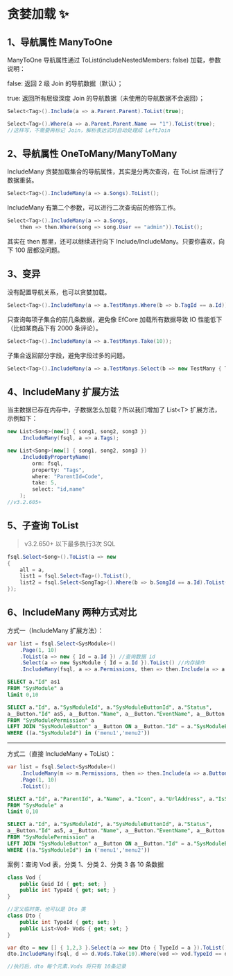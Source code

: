 # 贪婪加载 ✨

## 1、导航属性 ManyToOne

ManyToOne 导航属性通过 ToList(includeNestedMembers: false) 加载，参数说明：

false: 返回 2 级 Join 的导航数据（默认）；

true: 返回所有层级深度 Join 的导航数据（未使用的导航数据不会返回）；

```csharp
Select<Tag>().Include(a => a.Parent.Parent).ToList(true);

Select<Tag>().Where(a => a.Parent.Parent.Name == "1").ToList(true);
//这样写，不需要再标记 Join，解析表达式时自动处理成 LeftJoin
```

## 2、导航属性 OneToMany/ManyToMany

IncludeMany 贪婪加载集合的导航属性，其实是分两次查询，在 ToList 后进行了数据重装。

```csharp
Select<Tag>().IncludeMany(a => a.Songs).ToList();
```

IncludeMany 有第二个参数，可以进行二次查询前的修饰工作。

```csharp
Select<Tag>().IncludeMany(a => a.Songs,
    then => then.Where(song => song.User == "admin")).ToList();
```

其实在 then 那里，还可以继续进行向下 Include/IncludeMany。只要你喜欢，向下 100 层都没问题。

## 3、变异

没有配置导航关系，也可以贪婪加载。

```csharp
Select<Tag>().IncludeMany(a => a.TestManys.Where(b => b.TagId == a.Id));
```

只查询每项子集合的前几条数据，避免像 EfCore 加载所有数据导致 IO 性能低下（比如某商品下有 2000 条评论）。

```csharp
Select<Tag>().IncludeMany(a => a.TestManys.Take(10));
```

子集合返回部分字段，避免字段过多的问题。

```csharp
Select<Tag>().IncludeMany(a => a.TestManys.Select(b => new TestMany { Title = b.Title ... }));
```

## 4、IncludeMany 扩展方法

当主数据已存在内存中，子数据怎么加载？所以我们增加了 List\<T\> 扩展方法，示例如下：

```csharp
new List<Song>(new[] { song1, song2, song3 })
    .IncludeMany(fsql, a => a.Tags);
```

```csharp
new List<Song>(new[] { song1, song2, song3 })
    .IncludeByPropertyName(
        orm: fsql,
        property: "Tags",
        where: "ParentId=Code",
        take: 5,
        select: "id,name"
    );
//v3.2.605+
```

## 5、子查询 ToList

> v3.2.650+ 以下最多执行3次 SQL

```csharp
fsql.Select<Song>().ToList(a => new
{
    all = a,
    list1 = fsql.Select<Tag>().ToList(),
    list2 = fsql.Select<SongTag>().Where(b => b.SongId == a.Id).ToList()
});
```

## 6、IncludeMany 两种方式对比

方式一（IncludeMany 扩展方法）：

```csharp
var list = fsql.Select<SysModule>()
    .Page(1, 10)
    .ToList(a => new { Id = a.Id }) //查询数据 id
    .Select(a => new SysModule { Id = a.Id }).ToList() //内存操作
    .IncludeMany(fsql, a => a.Permissions, then => then.Include(a => a.Button));
```

```sql
SELECT a."Id" as1 
FROM "SysModule" a 
limit 0,10

SELECT a."Id", a."SysModuleId", a."SysModuleButtonId", a."Status", 
a__Button."Id" as5, a__Button."Name", a__Button."EventName", a__Button."EnCode", a__Button."Icon", a__Button."Sort", a__Button."CreateTime" 
FROM "SysModulePermission" a 
LEFT JOIN "SysModuleButton" a__Button ON a__Button."Id" = a."SysModuleButtonId" 
WHERE ((a."SysModuleId") in ('menu1','menu2'))
```

---

方式二（直接 IncludeMany + ToList）：

```csharp
var list = fsql.Select<SysModule>()
    .IncludeMany(m => m.Permissions, then => then.Include(a => a.Button))
    .Page(1, 10)
    .ToList();
```

```sql
SELECT a."Id", a."ParentId", a."Name", a."Icon", a."UrlAddress", a."IsShow", a."Sort", a."Description", a."CreateTime"
FROM "SysModule" a
limit 0,10

SELECT a."Id", a."SysModuleId", a."SysModuleButtonId", a."Status",
a__Button."Id" as5, a__Button."Name", a__Button."EventName", a__Button."EnCode", a__Button."Icon", a__Button."Sort", a__Button."CreateTime"
FROM "SysModulePermission" a
LEFT JOIN "SysModuleButton" a__Button ON a__Button."Id" = a."SysModuleButtonId"
WHERE ((a."SysModuleId") in ('menu1','menu2'))
```

案例：查询 Vod 表，分类 1、分类 2、分类 3 各 10 条数据

```csharp
class Vod {
    public Guid Id { get; set; }
    public int TypeId { get; set; }
}

//定义临时类，也可以是 Dto 类
class Dto {
    public int TypeId { get; set; }
    public List<Vod> Vods { get; set; }
}

var dto = new [] { 1,2,3 }.Select(a => new Dto { TypeId = a }).ToList();
dto.IncludeMany(fsql, d => d.Vods.Take(10).Where(vod => vod.TypeId == d.TypeId));

//执行后，dto 每个元素.Vods 将只有 10条记录
```
